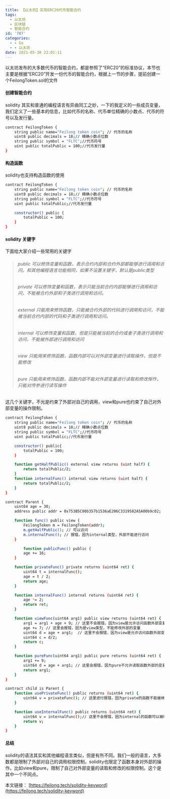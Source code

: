 ```yaml
---
title: 【以太坊】实现ERC20代币智能合约
tags:
  - 以太坊
  - 区块链
  - 智能合约
id: '787'
categories:
  - - Go
  - - 以太坊
date: 2021-05-30 22:01:11
---
```


以太坊发布的大多数代币的智能合约，都是参照了“ERC20”的标准协议，本节也主要是根据“ERC20”开发一份代币的智能合约，根据上一节的步骤，提前创建一个FeilongToken.sol的文件

<!--more-->

#### 创建智能合约

solidity 其实和普通的编程语言有异曲同工之妙，一下的我定义的一些成员变量，我们定义了一些基本的信息，比如代币的名称、代币单位精确的小数点、代币的符号以及发行量。

```bash
contract FeilongToken {
    string public name="Feilong token coin"; // 代币的名称
    uint8 public decimals = 18;// 精确小数点位数
    string public symbol = "FLTC";//代币符号
    uint public totalPublic = 100;//代币发行量
}
```

#### 构造函数

solidity也支持构造函数的使用

```bash
contract FeilongToken {
    string public name="Feilong token coin"; // 代币的名称
    uint8 public decimals = 18;// 精确小数点位数
    string public symbol = "FLTC";//代币符号
    uint public totalPublic;//代币发行量

    constructor() public {
        totalPublic = 100;
    }
}
```

#### solidity 关键字

下面给大家介绍一些常用的关键字

> ###### public 可以修饰变量和函数，表示合约内部和合约外部都能够进行调用和访问。和其他编程语言功能相同，如果不设置关键字，默认是public类型
> 
> ###### private 可以修饰变量和函数，表示只能当前合约内部能够进行调用和访问，不能被合约外部和子类进行调用和访问。
> 
> ###### external 只能用来修饰函数，只能被合约外部的代码进行调用和访问，不能被当前合约内部的代码和子类进行调用和访问。
> 
> ###### internal 可以修饰变量和函数，但是只能被当前的合约或者子类进行调用和访问，不能被外部进行调用和访问
> 
> ###### view 只能用来修饰函数，函数内部可以对外部变量进行读取操作，但是不能修改
> 
> ###### pure 只能用来修饰函数，函数内部不能对外部变量进行读取和修改惭怍，只能对传参进行读写操作

这几个关键字，不光是约束了外部对自己的调用，view和pure也约束了自己对外部变量的操作限制。

```bash
contract FeilongToken {
    string public name="Feilong token coin"; // 代币的名称
    uint8 public decimals = 18;// 精确小数点位数
    string public symbol = "FLTC";//代币符号
    uint public totalPublic;//代币发行量

    constructor() public{
        totalPublic = 100;
    }

    function getHalfPublic() external view returns (uint half) {
        return totalPublic/2;
    }
    function internalFunc() internal view returns (uint half) {
        return totalPublic/2;
    }
}

contract Parent {
    uint64 age = 30;
    address public addr = 0x753B5C00b357b1536aE206C3319582A5A00b9c02;

    function func() public view {
        FeilongToken m = FeilongToken(addr);
        m.getHalfPublic(); // 可以访问
        m.internalFunc(); // 报错，因为internal类型，外部不能进行访问
    }

        function publicFunc() public {
        age += 16;
    }

    function privateFunc() private returns (uint64 ret) {
        uint64 t = internalFunc();
        age = t / 2;
        return age;
    }

    function internalFunc() internal returns (uint64 ret) {
        age *= 2;
        return ret;
    }

    function viewFunc(uint64 arg1) public view returns (uint64 ret) {
        arg1 = arg1 + age + 9; // 这里不会报错，因为view是允许访问函数外部变量的
        age += 7; // 这里会报错，因为是view类型，不能修改外部的变量
        uint64 d = age + arg1;  // 这里不会报错，因为view是允许访问函数外部变量的
        uint64 c = d/2;
        return c;
    }

    function pureFunc(uint64 arg1) public pure returns (uint64 ret) {
        arg1 += 9;
        uint64 d = age + arg1; // 这里会报错，因为pure不允许读取函数外部的变量
        return arg1;
    }
}

contract child is Parent {
    function usePrivateFunc() public returns (uint64 ret) {
        uint64 v = privateFunc(); // 这里进行报错，因为private的函数不能被继承
    }

    function useInternalFunc() public returns (uint64 ret) {
        uint64 v = internalFunc();// 这里不会报错，因为internal的函数可以被继承
        return v;
    }
}
```

#### 总结

solidity的语法其实和其他编程语言类似，但是有所不同。我们一般的语言，大多数都是限制了外部对自己的调用权限控制，solidity也限定了函数本身对外部的操作。比如view和pure，限制了自己对外部变量的读取和修改的权限控制。这个是其中一个不同点。

本文链接： [https://feilong.tech/solidity-keyword](https://feilong.tech/solidity-keyword)